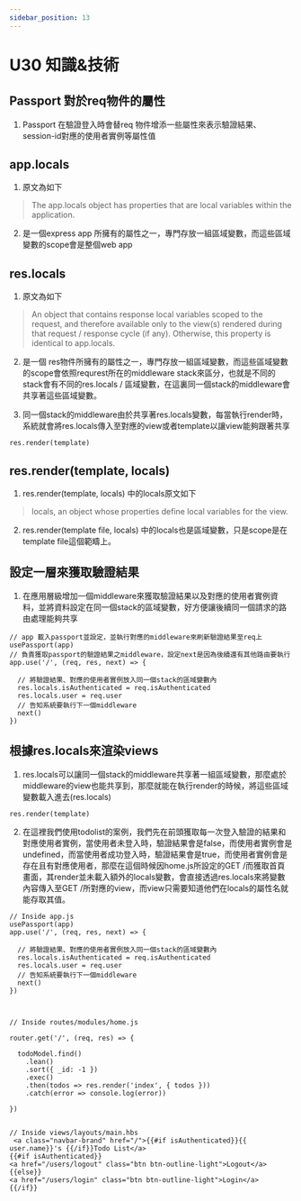 ```yaml
---
sidebar_position: 13
---
```


# U30 知識&技術

## Passport 對於req物件的屬性
1. Passport  在驗證登入時會替req 物件增添一些屬性來表示驗證結果、session-id對應的使用者實例等屬性值
 
## app.locals
1. 原文為如下
> The app.locals object has properties that are local variables within the application.
2. 是一個express app 所擁有的屬性之一，專門存放一組區域變數，而這些區域變數的scope會是整個web app

## res.locals
1. 原文為如下
> An object that contains response local variables scoped to the request, and therefore available only to the view(s) rendered during that request / response cycle (if any). Otherwise, this property is identical to app.locals.
2. 是一個 res物件所擁有的屬性之一，專門存放一組區域變數，而這些區域變數的scope會依照requrest所在的middleware stack來區分，也就是不同的stack會有不同的res.locals / 區域變數，在這裏同一個stack的middleware會共享著這些區域變數。

3. 同一個stack的middleware由於共享著res.locals變數，每當執行render時，系統就會將res.locals傳入至對應的view或者template以讓view能夠跟著共享
```
res.render(template)
```


## res.render(template, locals)
1. res.render(template, locals) 中的locals原文如下
> locals, an object whose properties define local variables for the view.
2. res.render(template file, locals) 中的locals也是區域變數，只是scope是在template file這個範疇上。


## 設定一層來獲取驗證結果
1. 在應用層級增加一個middleware來獲取驗證結果以及對應的使用者實例資料，並將資料設定在同一個stack的區域變數，好方便讓後續同一個請求的路由處理能夠共享
```
// app 載入passport並設定，並執行對應的middleware來刷新驗證結果至req上
usePassport(app)
// 負責獲取passport的驗證結果之middleware，設定next是因為後續還有其他路由要執行
app.use('/', (req, res, next) => {

  // 將驗證結果、對應的使用者實例放入同一個stack的區域變數內
  res.locals.isAuthenticated = req.isAuthenticated
  res.locals.user = req.user
  // 告知系統要執行下一個middleware
  next()
})
```

## 根據res.locals來渲染views
1. res.locals可以讓同一個stack的middleware共享著一組區域變數，那麼處於middleware的view也能共享到，那麼就能在執行render的時候，將這些區域變數載入進去(res.locals)
```
res.render(template)
```
2. 在這裡我們使用todolist的案例，我們先在前頭獲取每一次登入驗證的結果和對應使用者實例，當使用者未登入時，驗證結果會是false，而使用者實例會是undefined，而當使用者成功登入時，驗證結果會是true，而使用者實例會是存在且有對應使用者，那麼在這個時候因home.js所設定的GET /而獲取首頁畫面，其render並未載入額外的locals變數，會直接透過res.locals來將變數內容傳入至GET /所對應的view，而view只需要知道他們在locals的屬性名就能存取其值。
```
// Inside app.js
usePassport(app)
app.use('/', (req, res, next) => {

  // 將驗證結果、對應的使用者實例放入同一個stack的區域變數內
  res.locals.isAuthenticated = req.isAuthenticated
  res.locals.user = req.user
  // 告知系統要執行下一個middleware
  next()
})



// Inside routes/modules/home.js

router.get('/', (req, res) => {

  todoModel.find()
    .lean()
    .sort({ _id: -1 })
    .exec()
    .then(todos => res.render('index', { todos }))
    .catch(error => console.log(error))

})


// Inside views/layouts/main.hbs
 <a class="navbar-brand" href="/">{{#if isAuthenticated}}{{ user.name}}'s {{/if}}Todo List</a>
{{#if isAuthenticated}}
<a href="/users/logout" class="btn btn-outline-light">Logout</a>
{{else}}
<a href="/users/login" class="btn btn-outline-light">Login</a>
{{/if}}
```